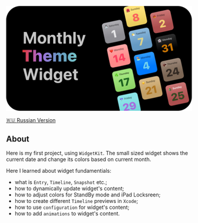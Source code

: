 <img width="1000" src="https://raw.githubusercontent.com/artexhibit/SeanAllenWidgetKit/main/Resources/monthly.jpg">

[🇷🇺 Russian Version](./Resources/README-MONTHLYRUS.md)

## About

Here is my first project, using `WidgetKit`. The small sized widget shows the current date and change its colors based on current month.

Here I learned about widget fundamentials:

-   what is `Entry`, `Timeline`, `Snapshot` etc.;
-   how to dynamically update widget's content;
-   how to adjust colors for StandBy mode and iPad Locksreen;
-   how to create different `Timeline` previews in `Xcode`;
-   how to use `configuration` for widget's content;
-   how to add `animations` to widget's content.
